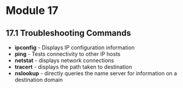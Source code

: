 # Module 17
## 17.1 Troubleshooting Commands
- **ipconfig** - Displays IP configuration information
- **ping** - Tests connectivity to other IP hosts
- **netstat** - displays network connections
- **tracert** - displays the path taken to destination
- **nslookup** - directly queries the name server for information on a destination domain
